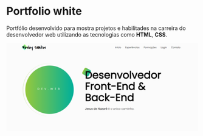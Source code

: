 # Portfolio white
Portfólio desenvolvido para mostra projetos e habilitades na carreira do desenvolvedor web utilizando as tecnologias como **HTML**, **CSS**.

![enter image description here](https://github.com/wesleycsv/portf-lio-white/blob/main/print.png?raw=true)
